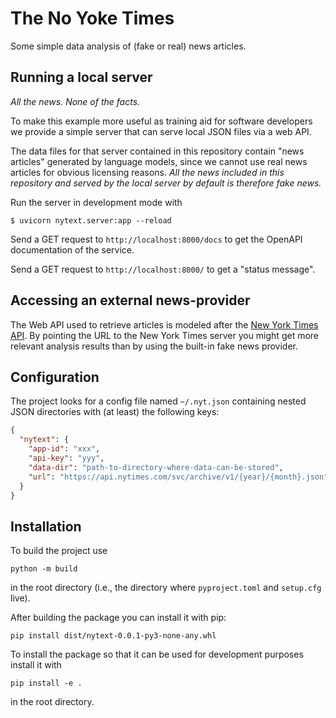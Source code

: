 # The No Yoke Times

Some simple data analysis of (fake or real) news articles.

## Running a local server

*All the news. None of the facts.*

To make this example more useful as training aid for software developers we provide a
simple server that can serve local JSON files via a web API.

The data files for that server contained in this repository contain "news articles"
generated by language models, since we cannot use real news articles for obvious
licensing reasons. *All the news included in this repository and served by the local
server by default is therefore fake news.*


Run the server in development mode with

```shell
$ uvicorn nytext.server:app --reload
```

Send a GET request to `http://localhost:8000/docs` to get the OpenAPI
documentation of the service.

Send a GET request to `http://localhost:8000/` to get a "status message".

## Accessing an external news-provider

The Web API used to retrieve articles is modeled after the [New York Times
API](https://developer.nytimes.com/). By pointing the URL to the New York Times server
you might get more relevant analysis results than by using the built-in fake news
provider.

## Configuration

The project looks for a config file named `~/.nyt.json` containing nested JSON
directories with (at least) the following keys:

```json
{
  "nytext": {
    "app-id": "xxx",
    "api-key": "yyy",
    "data-dir": "path-to-directory-where-data-can-be-stored",
    "url": "https://api.nytimes.com/svc/archive/v1/{year}/{month}.json"
  }
}
```

## Installation

To build the project use

```shell script
python -m build
```

in the root directory (i.e., the directory where `pyproject.toml` and `setup.cfg` live).

After building the package you can install it with pip:

```shell script
pip install dist/nytext-0.0.1-py3-none-any.whl
```

To install the package so that it can be used for development purposes
install it with

```shell script
pip install -e .
```

in the root directory.
